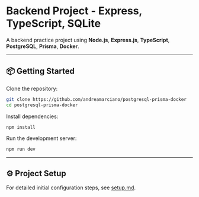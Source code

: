 # Backend Project - Express, TypeScript, SQLite

A backend practice project using **Node.js**, **Express.js**, **TypeScript**, **PostgreSQL**, **Prisma**, **Docker**.

---

## 📦 Getting Started

Clone the repository:

```bash
git clone https://github.com/andreamarciano/postgresql-prisma-docker
cd postgresql-prisma-docker
```

Install dependencies:

```bash
npm install
```

Run the development server:

```bash
npm run dev
```

---

## ⚙️ Project Setup

For detailed initial configuration steps, see [setup.md](./setup.md).
